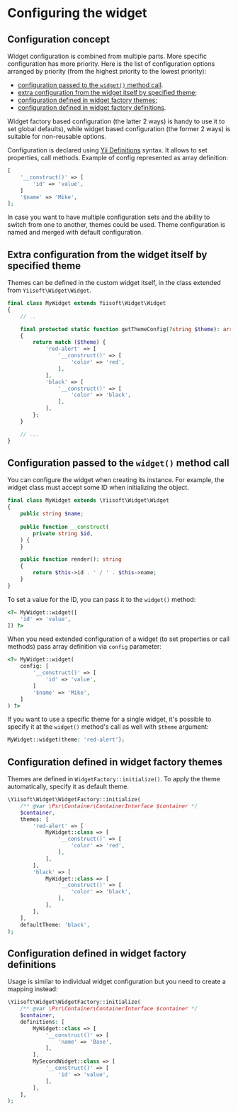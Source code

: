 # Configuring the widget

## Configuration concept

Widget configuration is combined from multiple parts. More specific configuration has more priority. Here is the list of
configuration options arranged by priority (from the highest priority to the lowest priority):

- [configuration passed to the `widget()` method call](#configuration-passed-to-the-widget-method-call).
- [extra configuration from the widget itself by specified theme](#extra-configuration-from-the-widget-itself-by-specified-theme);
- [configuration defined in widget factory themes](#configuration-defined-in-widget-factory-themes);
- [configuration defined in widget factory definitions](#configuration-defined-in-widget-factory-definitions).

Widget factory based configuration (the latter 2 ways) is handy to use it to set global defaults), while widget based 
configuration (the former 2 ways) is suitable for non-reusable options.

Configuration is declared using [Yii Definitions](https://github.com/yiisoft/definitions#arraydefinition) syntax. It 
allows to set properties, call methods. Example of config represented as array definition:

```php
[
    '__construct()' => [
        'id' => 'value',
    ]
    '$name' => 'Mike',
];
```

In case you want to have multiple configuration sets and the ability to switch from one to another, themes could be
used. Theme configuration is named and merged with default configuration.

## Extra configuration from the widget itself by specified theme

Themes can be defined in the custom widget itself, in the class extended from `Yiisoft\Widget\Widget`.

```php
final class MyWidget extends Yiisoft\Widget\Widget
{
    // ..

    final protected static function getThemeConfig(?string $theme): array
    {
        return match ($theme) {
            'red-alert' => [
                '__construct()' => [
                    'color' => 'red',
                ],
            ],
            'black' => [
                '__construct()' => [
                    'color' => 'black',
                ],
            ],
        };
    }

    // ...
}
```

## Configuration passed to the `widget()` method call

You can configure the widget when creating its instance. For example, the widget class must accept some ID when
initializing the object.

```php
final class MyWidget extends \Yiisoft\Widget\Widget
{
    public string $name;
    
    public function __construct(
        private string $id,
    ) {
    }

    public function render(): string
    {
        return $this->id . ' / ' . $this->name;
    }
}
```

To set a value for the ID, you can pass it to the `widget()` method:

```php
<?= MyWidget::widget([
    'id' => 'value',
]) ?>
```

When you need extended configuration of a widget (to set properties or call methods) pass array definition via `config`
parameter:

```php
<?= MyWidget::widget(
    config: [
        '__construct()' => [
            'id' => 'value',
        ]
        '$name' => 'Mike',
    ]
) ?>
```

If you want to use a specific theme for a single widget, it's possible to specify it at the `widget()` method's call as 
well with `$theme` argument:

```php
MyWidget::widget(theme: 'red-alert');
```

## Configuration defined in widget factory themes

Themes are defined in `WidgetFactory::initialize()`. To apply the theme automatically, specify it as default theme.

```php
\Yiisoft\Widget\WidgetFactory::initialize(
    /** @var \Psr\Container\ContainerInterface $container */
    $container,
    themes: [
        'red-alert' => [
            MyWidget::class => [
                '__construct()' => [
                    'color' => 'red',
                ],
            ],
        ],
        'black' => [
            MyWidget::class => [
                '__construct()' => [
                    'color' => 'black',
                ],
            ],
        ],
    ],
    defaultTheme: 'black',
);
```

## Configuration defined in widget factory definitions

Usage is similar to individual widget configuration but you need to create a mapping instead:  

```php
\Yiisoft\Widget\WidgetFactory::initialize(
    /** @var \Psr\Container\ContainerInterface $container */
    $container,
    definitions: [
        MyWidget::class => [
            '__construct()' => [
                'name' => 'Base',
            ],
        ],
        MySecondWidget::class => [
            '__construct()' => [
                'id' => 'value',
            ],
        ],
    ],
);
```
